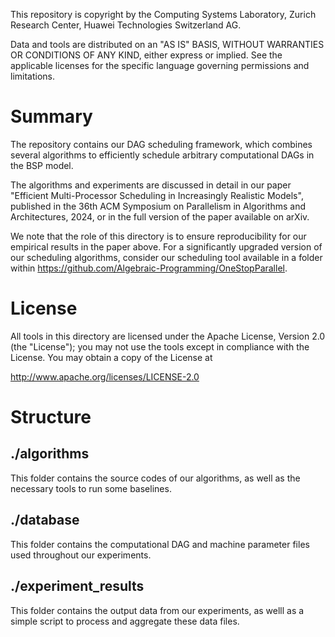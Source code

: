 This repository is copyright by the Computing Systems Laboratory, Zurich Research Center, Huawei Technologies Switzerland AG.

Data and tools are distributed on an "AS IS" BASIS, WITHOUT WARRANTIES OR CONDITIONS OF ANY KIND, either express or implied. See the applicable licenses for the specific language governing permissions and limitations.

# Summary

The repository contains our DAG scheduling framework, which combines several algorithms to efficiently schedule arbitrary computational DAGs in the BSP model.

The algorithms and experiments are discussed in detail in our paper "Efficient Multi-Processor Scheduling in Increasingly Realistic Models", published in the 36th ACM Symposium on Parallelism in Algorithms and Architectures, 2024, or in the full version of the paper available on arXiv.

We note that the role of this directory is to ensure reproducibility for our empirical results in the paper above. For a significantly upgraded version of our scheduling algorithms, consider our scheduling tool available in a folder within https://github.com/Algebraic-Programming/OneStopParallel.

# License

All tools in this directory are licensed under the Apache License, Version 2.0 (the "License"); you may not use the tools except in compliance with the License. You may obtain a copy of the License at

  http://www.apache.org/licenses/LICENSE-2.0


# Structure

## ./algorithms

This folder contains the source codes of our algorithms, as well as the necessary tools to run some baselines.

## ./database

This folder contains the computational DAG and machine parameter files used throughout our experiments.

## ./experiment_results

This folder contains the output data from our experiments, as welll as a simple script to process and aggregate these data files.


